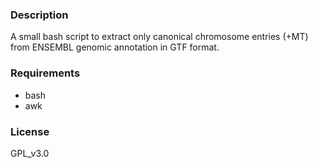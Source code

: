 ### Description
A small bash script to extract only canonical chromosome entries (+MT) from ENSEMBL genomic annotation in GTF format.

### Requirements
* bash
* awk

### License
GPL_v3.0